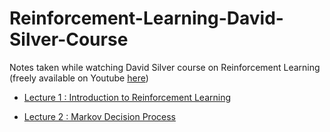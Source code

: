 # Reinforcement-Learning-David-Silver-Course
Notes taken while watching David Silver course on Reinforcement Learning (freely available on Youtube [here](https://www.youtube.com/watch?v=2pWv7GOvuf0&amp;list=PLqYmG7hTraZDM-OYHWgPebj2MfCFzFObQ))


* [Lecture 1 :  Introduction to Reinforcement Learning](./Lecture1-IntroductiontoReinforcementLearning/Notes.md) 

* [Lecture 2 : Markov Decision Process](./Lecture2-MDP/Notes.md) 
